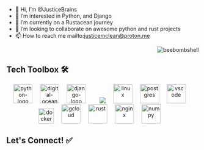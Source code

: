 - 👋 Hi, I’m @JusticeBrains
- 👀 I’m interested in Python, and Django
- 🌱 I’m currently on a Rustacean journey
- 💞️ I’m looking to collaborate on awesome python and rust projects
- 📫 How to reach me mailto:justicemclean@proton.me


<p align="right"> <img src="https://komarev.com/ghpvc/?username=JusticeBrains&label=Profile%20views&color=0eb493&style=flat" alt="beebombshell" /> </p>

<h2 align="left">Tech Toolbox 🛠️</h2>

<div align="center">
   <img src="https://cdn.jsdelivr.net/gh/devicons/devicon/icons/python/python-original.svg" height="50" alt="python-logo" />
  <img width="12" />
   <img src="https://cdn.jsdelivr.net/gh/devicons/devicon/icons/digitalocean/digitalocean-original.svg" height="50" alt="digital-ocean-log" />  
  <img width="12" />
   <img src="https://cdn.jsdelivr.net/gh/devicons/devicon/icons/django/django-plain.svg" height="50" alt="django-logo" />
  <img width="12" />
   <img width="12" />
   <img src="https://cdn.jsdelivr.net/gh/devicons/devicon@latest/icons/go/go-original.svg" />
   <img width="12" />     
   <img src="https://cdn.jsdelivr.net/gh/devicons/devicon/icons/linux/linux-original.svg" height="50" alt="linux" />
  <img width="12" />
   <img src="https://cdn.jsdelivr.net/gh/devicons/devicon/icons/postgresql/postgresql-original.svg" height="50" alt="postgres" />
  <img width="12" />
    <img src="https://cdn.jsdelivr.net/gh/devicons/devicon/icons/vscode/vscode-original.svg" height="50" alt="vscode"/>
  <img width="12" />
   <img src="https://cdn.jsdelivr.net/gh/devicons/devicon/icons/docker/docker-original.svg" height="40" alt="docker" />
  <img width="12" />
   <img src="https://cdn.jsdelivr.net/gh/devicons/devicon/icons/googlecloud/googlecloud-original.svg" height="50" alt="gcloud" />
  <img width="12" />
   <img src="https://cdn.jsdelivr.net/gh/devicons/devicon/icons/rust/rust-plain.svg"  height="50" alt="rust"/>
  <img width="12" />
   <img src="https://cdn.jsdelivr.net/gh/devicons/devicon/icons/nginx/nginx-original.svg" height="50" alt="nginx" />
  <img width="12" />
   <img src="https://cdn.jsdelivr.net/gh/devicons/devicon/icons/numpy/numpy-original.svg" height="50" alt="numpy" />   
   <img width="12" />


</div>

## Let's Connect! ✅
